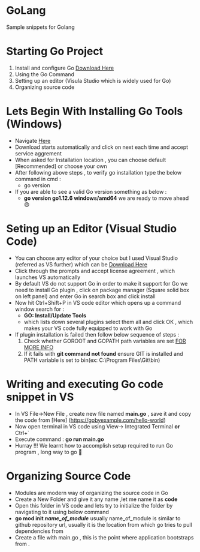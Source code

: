 # GoLang
Sample snippets for Golang

# Starting Go Project
1. Install and configure Go [Download Here](https://golang.org/dl/)
2. Using the Go Command
3. Setting up an editor (Visula Studio which is widely used for Go)
4. Organizing source code

# Lets Begin With Installing Go Tools (Windows)
* Navigate [Here](https://golang.org/dl/)
* Download starts automatically and click on next each time and accept service aggrement
* When asked for Installation location , you can choose default [Recommended] or choose your own 
* After following above steps , to verify go installation type the below command in cmd :
  - go version 
* If you are able to see a valid Go version something as below :
  - **go version go1.12.6 windows/amd64**  we are ready to move ahead :smile:
  
# Seting up an Editor (Visual Studio Code)   
* You can choose any editor of your choice but I used Visual Studio (referred as VS further) which can be [Download Here](https://code.visualstudio.com/)
* Click through the prompts and accept license agreement , which launches VS automatically
* By default VS do not support Go in order to make it support for Go we need to install Go plugin , click on package manager (Square solid   box on left panel) and enter Go in search box and click install 
* Now hit Ctrl+Shift+P in VS code editor which opens up a command window search for :
  - **GO: Install/Update Tools** 
  - which lists down several plugins select them all and click OK , which makes your VS code fully equipped to work with Go
* If plugin installation is failed then follow below sequence of steps :
  1. Check whether GOROOT and GOPATH path variables are set [FOR MORE INFO](https://golang.org/doc/code.html#GOPATH)
  2. If it fails with **git command not found** ensure GIT is installed and PATH variable is set to bin(ex: C:\Program Files\Git\bin) 
  
# Writing and executing Go code snippet in VS
* In VS File->New File , create new file named **main.go** , save it and copy the code from [Here] (https://gobyexample.com/hello-world)
* Now open terminal in VS code using View-> Integrated Terminal **or**  Ctrl+`
* Execute command : **go run main.go**
* Hurray !!! We learnt how to accomplish setup required to run Go program , long way to go :running:

# Organizing Source Code 
* Modules are modern way of organizing the source code in Go
* Create a New Folder and give it any name ,let me name it as **code**
* Open this folder in VS code and lets try to initialize the folder by navigating to it using below command
* **go mod init *name_of_module*** usually name_of_module is similar to github repository url, usually it is the location from which go
  tries to pull dependencies from
* Create a file with  main.go , this is the point where application bootstraps from .



  
